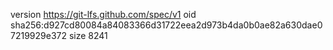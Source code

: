 version https://git-lfs.github.com/spec/v1
oid sha256:d927cd80084a84083366d31722eea2d973b4da0b0ae82a630dae07219929e372
size 8241
